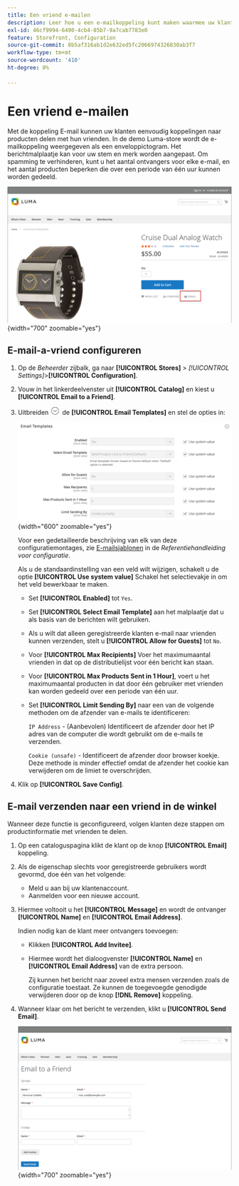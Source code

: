 ```yaml
---
title: Een vriend e-mailen
description: Leer hoe u een e-mailkoppeling kunt maken waarmee uw klanten eenvoudig koppelingen naar producten met hun vrienden kunnen delen.
exl-id: 46cf9994-6490-4cb4-85b7-9a7cab7783e0
feature: Storefront, Configuration
source-git-commit: 8b5af316ab1d2e632ed5fc2066974326830ab3f7
workflow-type: tm+mt
source-wordcount: '410'
ht-degree: 0%

---
```


# Een vriend e-mailen

Met de koppeling E-mail kunnen uw klanten eenvoudig koppelingen naar producten delen met hun vrienden. In de demo Luma-store wordt de e-mailkoppeling weergegeven als een enveloppictogram. Het berichtmalplaatje kan voor uw stem en merk worden aangepast. Om spamming te verhinderen, kunt u het aantal ontvangers voor elke e-mail, en het aantal producten beperken die over een periode van één uur kunnen worden gedeeld.

![Voorbeeld van winkel - e-mail een vriend](./assets/storefront-email-a-friend.png){width="700" zoomable="yes"}

## E-mail-a-vriend configureren

1. Op de _Beheerder_ zijbalk, ga naar **[!UICONTROL Stores]** > _[!UICONTROL Settings]_>**[!UICONTROL Configuration]**.

1. Vouw in het linkerdeelvenster uit **[!UICONTROL Catalog]** en kiest u **[!UICONTROL Email to a Friend]**.

1. Uitbreiden ![Expansiekiezer](../assets/icon-display-expand.png) de **[!UICONTROL Email Templates]** en stel de opties in:

   ![Catalogusconfiguratie - e-mailsjablonen](../configuration-reference/catalog/assets/email-to-a-friend-email-templates.png){width="600" zoomable="yes"}

   Voor een gedetailleerde beschrijving van elk van deze configuratiemontages, zie [E-mailsjablonen](../configuration-reference/catalog/email-to-a-friend.md) in de _Referentiehandleiding voor configuratie_.

   Als u de standaardinstelling van een veld wilt wijzigen, schakelt u de optie **[!UICONTROL Use system value]** Schakel het selectievakje in om het veld bewerkbaar te maken.

   - Set **[!UICONTROL Enabled]** tot `Yes`.

   - Set **[!UICONTROL Select Email Template]** aan het malplaatje dat u als basis van de berichten wilt gebruiken.

   - Als u wilt dat alleen geregistreerde klanten e-mail naar vrienden kunnen verzenden, stelt u **[!UICONTROL Allow for Guests]** tot `No`.

   - Voor **[!UICONTROL Max Recipients]** Voer het maximumaantal vrienden in dat op de distributielijst voor één bericht kan staan.

   - Voor **[!UICONTROL Max Products Sent in 1 Hour]**, voert u het maximumaantal producten in dat door één gebruiker met vrienden kan worden gedeeld over een periode van één uur.

   - Set **[!UICONTROL Limit Sending By]** naar een van de volgende methoden om de afzender van e-mails te identificeren:

     `IP Address`  - (Aanbevolen) Identificeert de afzender door het IP adres van de computer die wordt gebruikt om de e-mails te verzenden.

     `Cookie (unsafe)` - Identificeert de afzender door browser koekje. Deze methode is minder effectief omdat de afzender het cookie kan verwijderen om de limiet te overschrijden.

1. Klik op **[!UICONTROL Save Config]**.

## E-mail verzenden naar een vriend in de winkel

Wanneer deze functie is geconfigureerd, volgen klanten deze stappen om productinformatie met vrienden te delen.

1. Op een cataloguspagina klikt de klant op de knop **[!UICONTROL Email]** koppeling.

1. Als de eigenschap slechts voor geregistreerde gebruikers wordt gevormd, doe één van het volgende:

   - Meld u aan bij uw klantenaccount.
   - Aanmelden voor een nieuwe account.

1. Hiermee voltooit u het **[!UICONTROL Message]** en wordt de ontvanger **[!UICONTROL Name]** en **[!UICONTROL Email Address]**.

   Indien nodig kan de klant meer ontvangers toevoegen:

   - Klikken **[!UICONTROL Add Invitee]**.

   - Hiermee wordt het dialoogvenster **[!UICONTROL Name]** en **[!UICONTROL Email Address]** van de extra persoon.

     Zij kunnen het bericht naar zoveel extra mensen verzenden zoals de configuratie toestaat. Ze kunnen de toegevoegde genodigde verwijderen door op de knop **[!DNL Remove]** koppeling.

1. Wanneer klaar om het bericht te verzenden, klikt u **[!UICONTROL Send Email]**.

   ![Voorbeeld van winkel - e-mail naar een vriend](./assets/storefront-email-a-friend-form.png){width="700" zoomable="yes"}
